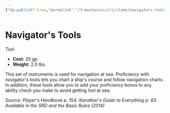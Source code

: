 ```yaml
---
{"dg-publish":true,"permalink":"/3-mechanics/cli/items/navigators-tools/","tags":["ttrpg-cli/compendium/src/5e/phb","ttrpg-cli/item/gear/tool","ttrpg-cli/item/rarity/none"]}
---
```


# Navigator's Tools
*Tool*  


- **Cost**: 25 gp
- **Weight**: 2.0 lbs.

This set of instruments is used for navigation at sea. Proficiency with navigator's tools lets you chart a ship's course and follow navigation charts. In addition, these tools allow you to add your proficiency bonus to any ability check you make to avoid getting lost at sea.

*Source: Player's Handbook p. 154, Xanathar's Guide to Everything p. 83. Available in the <span title='Systems Reference Document (5.1)'>SRD</span> and the Basic Rules (2014)*